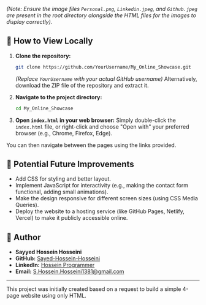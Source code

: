 
*(Note: Ensure the image files `Personal.png`, `Linkedin.jpeg`, and `Github.jpeg` are present in the root directory alongside the HTML files for the images to display correctly).*

## 🚀 How to View Locally

1.  **Clone the repository:**
    ```bash
    git clone https://github.com/YourUsername/My_Online_Showcase.git
    ```
    *(Replace `YourUsername` with your actual GitHub username)*
    Alternatively, download the ZIP file of the repository and extract it.

2.  **Navigate to the project directory:**
    ```bash
    cd My_Online_Showcase
    ```

3.  **Open `index.html` in your web browser:**
    Simply double-click the `index.html` file, or right-click and choose "Open with" your preferred browser (e.g., Chrome, Firefox, Edge).

You can then navigate between the pages using the links provided.

## 🔮 Potential Future Improvements

*   Add CSS for styling and better layout.
*   Implement JavaScript for interactivity (e.g., making the contact form functional, adding small animations).
*   Make the design responsive for different screen sizes (using CSS Media Queries).
*   Deploy the website to a hosting service (like GitHub Pages, Netlify, Vercel) to make it publicly accessible online.

## 👤 Author

*   **Sayyed Hossein Hosseini**
*   **GitHub:** [Sayed-Hossein-Hosseini](https://github.com/Sayed-Hossein-Hosseini)
*   **LinkedIn:** [Hossein Programmer](https://www.linkedin.com/in/hossein-programmer)
*   **Email:** S.Hossein.Hosseini1381@gmail.com

---

This project was initially created based on a request to build a simple 4-page website using only HTML.

